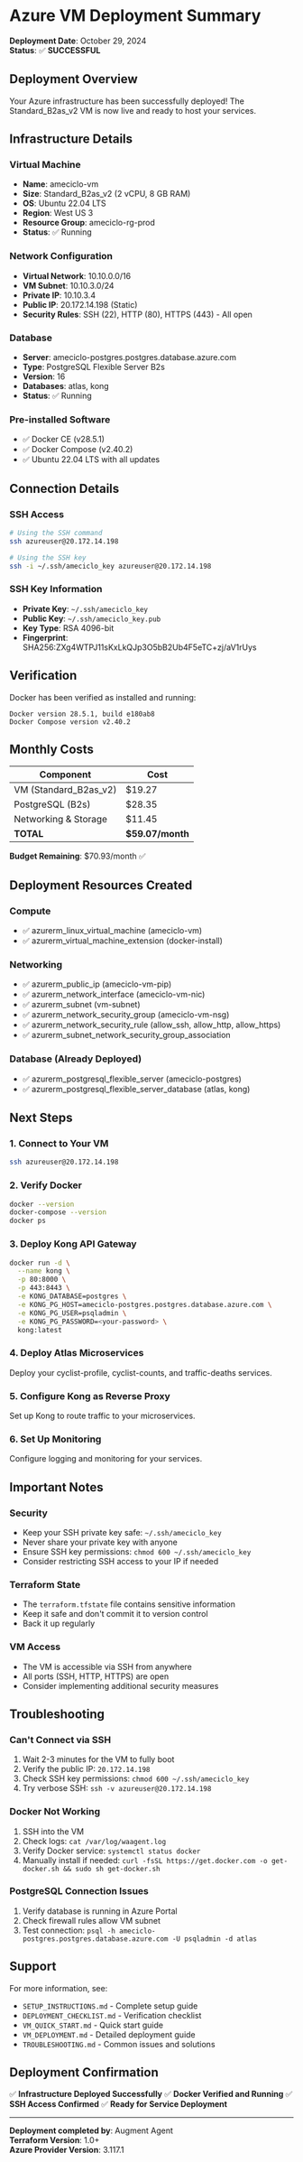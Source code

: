 # Azure VM Deployment Summary

**Deployment Date**: October 29, 2024  
**Status**: ✅ **SUCCESSFUL**

## Deployment Overview

Your Azure infrastructure has been successfully deployed! The Standard_B2as_v2 VM is now live and ready to host your services.

## Infrastructure Details

### Virtual Machine
- **Name**: ameciclo-vm
- **Size**: Standard_B2as_v2 (2 vCPU, 8 GB RAM)
- **OS**: Ubuntu 22.04 LTS
- **Region**: West US 3
- **Resource Group**: ameciclo-rg-prod
- **Status**: ✅ Running

### Network Configuration
- **Virtual Network**: 10.10.0.0/16
- **VM Subnet**: 10.10.3.0/24
- **Private IP**: 10.10.3.4
- **Public IP**: 20.172.14.198 (Static)
- **Security Rules**: SSH (22), HTTP (80), HTTPS (443) - All open

### Database
- **Server**: ameciclo-postgres.postgres.database.azure.com
- **Type**: PostgreSQL Flexible Server B2s
- **Version**: 16
- **Databases**: atlas, kong
- **Status**: ✅ Running

### Pre-installed Software
- ✅ Docker CE (v28.5.1)
- ✅ Docker Compose (v2.40.2)
- ✅ Ubuntu 22.04 LTS with all updates

## Connection Details

### SSH Access
```bash
# Using the SSH command
ssh azureuser@20.172.14.198

# Using the SSH key
ssh -i ~/.ssh/ameciclo_key azureuser@20.172.14.198
```

### SSH Key Information
- **Private Key**: `~/.ssh/ameciclo_key`
- **Public Key**: `~/.ssh/ameciclo_key.pub`
- **Key Type**: RSA 4096-bit
- **Fingerprint**: SHA256:ZXg4WTPJ11sKxLkQJp3O5bB2Ub4F5eTC+zj/aV1rUys

## Verification

Docker has been verified as installed and running:
```
Docker version 28.5.1, build e180ab8
Docker Compose version v2.40.2
```

## Monthly Costs

| Component | Cost |
|-----------|------|
| VM (Standard_B2as_v2) | $19.27 |
| PostgreSQL (B2s) | $28.35 |
| Networking & Storage | $11.45 |
| **TOTAL** | **$59.07/month** |

**Budget Remaining**: $70.93/month ✅

## Deployment Resources Created

### Compute
- ✅ azurerm_linux_virtual_machine (ameciclo-vm)
- ✅ azurerm_virtual_machine_extension (docker-install)

### Networking
- ✅ azurerm_public_ip (ameciclo-vm-pip)
- ✅ azurerm_network_interface (ameciclo-vm-nic)
- ✅ azurerm_subnet (vm-subnet)
- ✅ azurerm_network_security_group (ameciclo-vm-nsg)
- ✅ azurerm_network_security_rule (allow_ssh, allow_http, allow_https)
- ✅ azurerm_subnet_network_security_group_association

### Database (Already Deployed)
- ✅ azurerm_postgresql_flexible_server (ameciclo-postgres)
- ✅ azurerm_postgresql_flexible_server_database (atlas, kong)

## Next Steps

### 1. Connect to Your VM
```bash
ssh azureuser@20.172.14.198
```

### 2. Verify Docker
```bash
docker --version
docker-compose --version
docker ps
```

### 3. Deploy Kong API Gateway
```bash
docker run -d \
  --name kong \
  -p 80:8000 \
  -p 443:8443 \
  -e KONG_DATABASE=postgres \
  -e KONG_PG_HOST=ameciclo-postgres.postgres.database.azure.com \
  -e KONG_PG_USER=psqladmin \
  -e KONG_PG_PASSWORD=<your-password> \
  kong:latest
```

### 4. Deploy Atlas Microservices
Deploy your cyclist-profile, cyclist-counts, and traffic-deaths services.

### 5. Configure Kong as Reverse Proxy
Set up Kong to route traffic to your microservices.

### 6. Set Up Monitoring
Configure logging and monitoring for your services.

## Important Notes

### Security
- Keep your SSH private key safe: `~/.ssh/ameciclo_key`
- Never share your private key with anyone
- Ensure SSH key permissions: `chmod 600 ~/.ssh/ameciclo_key`
- Consider restricting SSH access to your IP if needed

### Terraform State
- The `terraform.tfstate` file contains sensitive information
- Keep it safe and don't commit it to version control
- Back it up regularly

### VM Access
- The VM is accessible via SSH from anywhere
- All ports (SSH, HTTP, HTTPS) are open
- Consider implementing additional security measures

## Troubleshooting

### Can't Connect via SSH
1. Wait 2-3 minutes for the VM to fully boot
2. Verify the public IP: `20.172.14.198`
3. Check SSH key permissions: `chmod 600 ~/.ssh/ameciclo_key`
4. Try verbose SSH: `ssh -v azureuser@20.172.14.198`

### Docker Not Working
1. SSH into the VM
2. Check logs: `cat /var/log/waagent.log`
3. Verify Docker service: `systemctl status docker`
4. Manually install if needed: `curl -fsSL https://get.docker.com -o get-docker.sh && sudo sh get-docker.sh`

### PostgreSQL Connection Issues
1. Verify database is running in Azure Portal
2. Check firewall rules allow VM subnet
3. Test connection: `psql -h ameciclo-postgres.postgres.database.azure.com -U psqladmin -d atlas`

## Support

For more information, see:
- `SETUP_INSTRUCTIONS.md` - Complete setup guide
- `DEPLOYMENT_CHECKLIST.md` - Verification checklist
- `VM_QUICK_START.md` - Quick start guide
- `VM_DEPLOYMENT.md` - Detailed deployment guide
- `TROUBLESHOOTING.md` - Common issues and solutions

## Deployment Confirmation

✅ **Infrastructure Deployed Successfully**
✅ **Docker Verified and Running**
✅ **SSH Access Confirmed**
✅ **Ready for Service Deployment**

---

**Deployment completed by**: Augment Agent  
**Terraform Version**: 1.0+  
**Azure Provider Version**: 3.117.1

